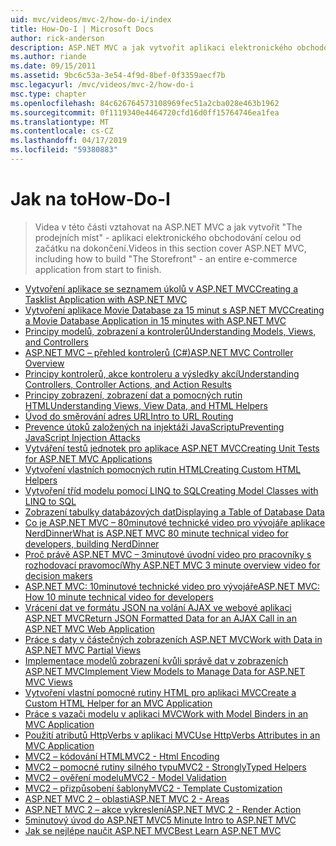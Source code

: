 ```yaml
---
uid: mvc/videos/mvc-2/how-do-i/index
title: How-Do-I | Microsoft Docs
author: rick-anderson
description: ASP.NET MVC a jak vytvořit aplikaci elektronického obchodování celou od začátku na dokončení The Storefront - vztahovat na videa v této části.
ms.author: riande
ms.date: 09/15/2011
ms.assetid: 9bc6c53a-3e54-4f9d-8bef-0f3359aecf7b
msc.legacyurl: /mvc/videos/mvc-2/how-do-i
msc.type: chapter
ms.openlocfilehash: 84c626764573108969fec51a2cba028e463b1962
ms.sourcegitcommit: 0f1119340e4464720cfd16d0ff15764746ea1fea
ms.translationtype: MT
ms.contentlocale: cs-CZ
ms.lasthandoff: 04/17/2019
ms.locfileid: "59380883"
---
```

# <a name="how-do-i"></a><span data-ttu-id="76d50-103">Jak na to</span><span class="sxs-lookup"><span data-stu-id="76d50-103">How-Do-I</span></span>

> <span data-ttu-id="76d50-104">Videa v této části vztahovat na ASP.NET MVC a jak vytvořit "The prodejních míst" - aplikaci elektronického obchodování celou od začátku na dokončení.</span><span class="sxs-lookup"><span data-stu-id="76d50-104">Videos in this section cover ASP.NET MVC, including how to build "The Storefront" - an entire e-commerce application from start to finish.</span></span>


- [<span data-ttu-id="76d50-105">Vytvoření aplikace se seznamem úkolů v ASP.NET MVC</span><span class="sxs-lookup"><span data-stu-id="76d50-105">Creating a Tasklist Application with ASP.NET MVC</span></span>](creating-a-tasklist-application-with-aspnet-mvc.md)
- [<span data-ttu-id="76d50-106">Vytvoření aplikace Movie Database za 15 minut s ASP.NET MVC</span><span class="sxs-lookup"><span data-stu-id="76d50-106">Creating a Movie Database Application in 15 minutes with ASP.NET MVC</span></span>](creating-a-movie-database-application-in-15-minutes-with-aspnet-mvc.md)
- [<span data-ttu-id="76d50-107">Principy modelů, zobrazení a kontrolerů</span><span class="sxs-lookup"><span data-stu-id="76d50-107">Understanding Models, Views, and Controllers</span></span>](understanding-models-views-and-controllers.md)
- [<span data-ttu-id="76d50-108">ASP.NET MVC – přehled kontrolerů (C#)</span><span class="sxs-lookup"><span data-stu-id="76d50-108">ASP.NET MVC Controller Overview</span></span>](aspnet-mvc-controller-overview.md)
- [<span data-ttu-id="76d50-109">Principy kontrolerů, akce kontroleru a výsledky akcí</span><span class="sxs-lookup"><span data-stu-id="76d50-109">Understanding Controllers, Controller Actions, and Action Results</span></span>](understanding-controllers-controller-actions-and-action-results.md)
- [<span data-ttu-id="76d50-110">Principy zobrazení, zobrazení dat a pomocných rutin HTML</span><span class="sxs-lookup"><span data-stu-id="76d50-110">Understanding Views, View Data, and HTML Helpers</span></span>](understanding-views-view-data-and-html-helpers.md)
- [<span data-ttu-id="76d50-111">Úvod do směrování adres URL</span><span class="sxs-lookup"><span data-stu-id="76d50-111">Intro to URL Routing</span></span>](an-introduction-to-url-routing.md)
- [<span data-ttu-id="76d50-112">Prevence útoků založených na injektáži JavaScriptu</span><span class="sxs-lookup"><span data-stu-id="76d50-112">Preventing JavaScript Injection Attacks</span></span>](preventing-javascript-injection-attacks.md)
- [<span data-ttu-id="76d50-113">Vytváření testů jednotek pro aplikace ASP.NET MVC</span><span class="sxs-lookup"><span data-stu-id="76d50-113">Creating Unit Tests for ASP.NET MVC Applications</span></span>](creating-unit-tests-for-aspnet-mvc-applications.md)
- [<span data-ttu-id="76d50-114">Vytvoření vlastních pomocných rutin HTML</span><span class="sxs-lookup"><span data-stu-id="76d50-114">Creating Custom HTML Helpers</span></span>](creating-custom-html-helpers.md)
- [<span data-ttu-id="76d50-115">Vytvoření tříd modelu pomocí LINQ to SQL</span><span class="sxs-lookup"><span data-stu-id="76d50-115">Creating Model Classes with LINQ to SQL</span></span>](creating-model-classes-with-linq-to-sql.md)
- [<span data-ttu-id="76d50-116">Zobrazení tabulky databázových dat</span><span class="sxs-lookup"><span data-stu-id="76d50-116">Displaying a Table of Database Data</span></span>](displaying-a-table-of-database-data.md)
- [<span data-ttu-id="76d50-117">Co je ASP.NET MVC – 80minutové technické video pro vývojáře aplikace NerdDinner</span><span class="sxs-lookup"><span data-stu-id="76d50-117">What is ASP.NET MVC 80 minute technical video for developers, building NerdDinner</span></span>](what-is-aspnet-mvc-80-minute-technical-video-for-developers-building-nerddinner.md)
- [<span data-ttu-id="76d50-118">Proč právě ASP.NET MVC – 3minutové úvodní video pro pracovníky s rozhodovací pravomocí</span><span class="sxs-lookup"><span data-stu-id="76d50-118">Why ASP.NET MVC 3 minute overview video for decision makers</span></span>](why-aspnet-mvc-3-minute-overview-video-for-decision-makers.md)
- [<span data-ttu-id="76d50-119">ASP.NET MVC: 10minutové technické video pro vývojáře</span><span class="sxs-lookup"><span data-stu-id="76d50-119">ASP.NET MVC: How 10 minute technical video for developers</span></span>](aspnet-mvc-how-10-minute-technical-video-for-developers.md)
- [<span data-ttu-id="76d50-120">Vrácení dat ve formátu JSON na volání AJAX ve webové aplikaci ASP.NET MVC</span><span class="sxs-lookup"><span data-stu-id="76d50-120">Return JSON Formatted Data for an AJAX Call in an ASP.NET MVC Web Application</span></span>](how-do-i-return-json-formatted-data-for-an-ajax-call-in-an-aspnet-mvc-web-application.md)
- [<span data-ttu-id="76d50-121">Práce s daty v částečných zobrazeních ASP.NET MVC</span><span class="sxs-lookup"><span data-stu-id="76d50-121">Work with Data in ASP.NET MVC Partial Views</span></span>](how-do-i-work-with-data-in-aspnet-mvc-partial-views.md)
- [<span data-ttu-id="76d50-122">Implementace modelů zobrazení kvůli správě dat v zobrazeních ASP.NET MVC</span><span class="sxs-lookup"><span data-stu-id="76d50-122">Implement View Models to Manage Data for ASP.NET MVC Views</span></span>](how-do-i-implement-view-models-to-manage-data-for-aspnet-mvc-views.md)
- [<span data-ttu-id="76d50-123">Vytvoření vlastní pomocné rutiny HTML pro aplikaci MVC</span><span class="sxs-lookup"><span data-stu-id="76d50-123">Create a Custom HTML Helper for an MVC Application</span></span>](how-do-i-create-a-custom-html-helper-for-an-mvc-application.md)
- [<span data-ttu-id="76d50-124">Práce s vazači modelu v aplikaci MVC</span><span class="sxs-lookup"><span data-stu-id="76d50-124">Work with Model Binders in an MVC Application</span></span>](how-do-i-work-with-model-binders-in-an-mvc-application.md)
- [<span data-ttu-id="76d50-125">Použití atributů HttpVerbs v aplikaci MVC</span><span class="sxs-lookup"><span data-stu-id="76d50-125">Use HttpVerbs Attributes in an MVC Application</span></span>](how-do-i-use-httpverbs-attributes-in-an-mvc-application.md)
- [<span data-ttu-id="76d50-126">MVC2 – kódování HTML</span><span class="sxs-lookup"><span data-stu-id="76d50-126">MVC2 - Html Encoding</span></span>](mvc2-html-encoding.md)
- [<span data-ttu-id="76d50-127">MVC2 – pomocné rutiny silného typu</span><span class="sxs-lookup"><span data-stu-id="76d50-127">MVC2 - StronglyTyped Helpers</span></span>](mvc2-stronglytyped-helpers.md)
- [<span data-ttu-id="76d50-128">MVC2 – ověření modelu</span><span class="sxs-lookup"><span data-stu-id="76d50-128">MVC2 - Model Validation</span></span>](mvc2-model-validation.md)
- [<span data-ttu-id="76d50-129">MVC2 – přizpůsobení šablony</span><span class="sxs-lookup"><span data-stu-id="76d50-129">MVC2 - Template Customization</span></span>](mvc2-template-customization.md)
- [<span data-ttu-id="76d50-130">ASP.NET MVC 2 – oblasti</span><span class="sxs-lookup"><span data-stu-id="76d50-130">ASP.NET MVC 2 - Areas</span></span>](aspnet-mvc-2-areas.md)
- [<span data-ttu-id="76d50-131">ASP.NET MVC 2 – akce vykreslení</span><span class="sxs-lookup"><span data-stu-id="76d50-131">ASP.NET MVC 2 - Render Action</span></span>](aspnet-mvc-2-render-action.md)
- [<span data-ttu-id="76d50-132">5minutový úvod do ASP.NET MVC</span><span class="sxs-lookup"><span data-stu-id="76d50-132">5 Minute Intro to ASP.NET MVC</span></span>](5-minute-introduction-to-aspnet-mvc.md)
- [<span data-ttu-id="76d50-133">Jak se nejlépe naučit ASP.NET MVC</span><span class="sxs-lookup"><span data-stu-id="76d50-133">Best Learn ASP.NET MVC</span></span>](how-to-best-learn-asp-net-mvc.md)
